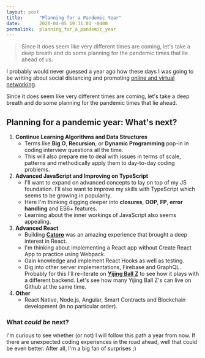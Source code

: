 ```yaml
---
layout: post
title:      "Planning for a Pandemic Year"
date:       2020-04-05 19:31:03 -0400
permalink:  planning_for_a_pandemic_year
---
```


> Since it does seem like very different times are coming, let's take a deep breath and do some planning for the pandemic times that lie ahead of us.

I probably would never guessed a year ago how these days I was going to be writing about social distancing and promoting [online and virtual networking](https://medium.com/@fbohorqu/stuck-at-home-join-these-tech-business-conferences-events-online-and-free-9e5a5843d80b).

Since it does seem like very different times are coming, let's take a deep breath and do some planning for the pandemic times that lie ahead.

## Planning for a pandemic year: What's next?

1. **Continue Learning Algorithms and Data Structures**
   - Terms like **Big O**, **Recursion**, or **Dynamic Programming** pop-in in coding interview questions all the time. 
   - This will also prepare me to deal with issues in terms of scale, patterns and methodically apply them to day-to-day coding problems.
2. **Advanced JavaScript and Improving on TypeScript**
    - I'll want to expand on advanced concepts to lay on top of my JS foundation. I'll also want to improve my skills with TypeScript which seems to be growing in popularity.
    - Here I'm thinking digging deeper into **closures**, **OOP**, **FP**, **error handling** and ES6+ features. 
    - Learning about the inner workings of JavaScript also seems appealing. 
3. **Advanced React**
    - Building [**Catoro**](https://catoro.now.sh/) was an amazing experience that brought a deep interest in React.
    - I'm thinking about implementing a React app without Create React App to practice using Webpack.
    - Gain knowledge and implement React Hooks as well as testing.
    - Dig into other server implementations, Firebase and GraphQL. Probably for this I'll re-iterate on [**Yijing Ball Z**](https://yijingballz.herokuapp.com/) to see how it plays with a different backend. Let's see how many Yijing Ball Z's can live on Github at the same time. 
4. **Other**
   - React Native, Node.js, Angular, Smart Contracts and Blockchain development (in no particular order).

### What *could be* next?

I'm curious to see whether (or not) I will follow this path a year from now. If there are unexpected coding experiences in the road ahead, well that could be even better. After all, I'm a big fan of surprises ;)